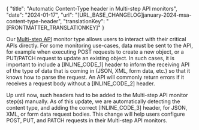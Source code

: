 {
  "title": "Automatic Content-Type header in Multi-step API monitors",
  "date": "2024-01-17",
  "url": "[URL_BASE_CHANGELOG]january-2024-msa-content-type-header",
  "translationKey": "[FRONTMATTER_TRANSLATIONKEY]"
}

Our [Multi-step API]([LINK_URL_1]) monitor type allows users to interact with their critical APIs directly. For some monitoring use-cases, data must be sent to the API, for example when executing POST requests to create a new object, or a PUT/PATCH request to update an existing object. In such cases, it is important to include a [INLINE_CODE_1] header to inform the receiving API of the type of data that is coming in (JSON, XML, form data, etc.) so that it knows how to parse the request. An API will commonly return errors if it receives a request body without a [INLINE_CODE_2] header.

Up until now, such headers had to be added to the Multi-step API monitor step(s) manually. As of this update, we are automatically detecting the content type, and adding the correct [INLINE_CODE_3] header, for JSON, XML, or form data request bodies. This change will help users configure POST, PUT, and PATCH requests in their Multi-step API monitors. 